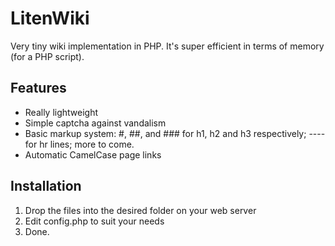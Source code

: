 # LitenWiki
Very tiny wiki implementation in PHP. It's super efficient in terms of memory (for a PHP script).

## Features
* Really lightweight
* Simple captcha against vandalism
* Basic markup system: \#, \#\#, and \#\#\# for h1, h2 and h3 respectively; ---- for hr lines; more to come.
* Automatic CamelCase page links

## Installation
1. Drop the files into the desired folder on your web server
2. Edit config.php to suit your needs
3. Done.
